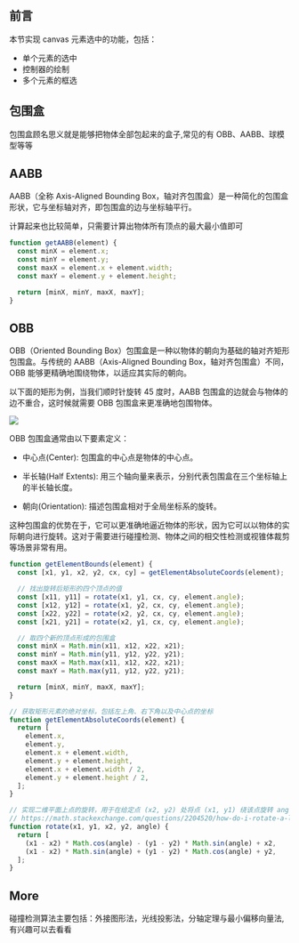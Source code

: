 ## 前言

本节实现 canvas 元素选中的功能，包括：

- 单个元素的选中
- 控制器的绘制
- 多个元素的框选

## 包围盒

包围盒顾名思义就是能够把物体全部包起来的盒子,常⻅的有 OBB、AABB、球模型等等

## AABB

AABB（全称 Axis-Aligned Bounding Box，轴对齐包围盒）是一种简化的包围盒形状，它与坐标轴对齐，即包围盒的边与坐标轴平行。

计算起来也比较简单，只需要计算出物体所有顶点的最大最小值即可

```js
function getAABB(element) {
  const minX = element.x;
  const minY = element.y;
  const maxX = element.x + element.width;
  const maxY = element.y + element.height;

  return [minX, minY, maxX, maxY];
}
```

## OBB

OBB（Oriented Bounding Box）包围盒是一种以物体的朝向为基础的轴对齐矩形包围盒。与传统的 AABB（Axis-Aligned Bounding Box，轴对齐包围盒）不同，OBB 能够更精确地围绕物体，以适应其实际的朝向。

以下面的矩形为例，当我们顺时针旋转 45 度时，AABB 包围盒的边就会与物体的边不重合，这时候就需要 OBB 包围盒来更准确地包围物体。

![](../../cloudimg/2023/canvas-bounding-box-rotation.png)

OBB 包围盒通常由以下要素定义：

- 中心点(Center): 包围盒的中心点是物体的中心点。

- 半长轴(Half Extents): 用三个轴向量来表示，分别代表包围盒在三个坐标轴上的半长轴长度。

- 朝向(Orientation): 描述包围盒相对于全局坐标系的旋转。

这种包围盒的优势在于，它可以更准确地逼近物体的形状，因为它可以以物体的实际朝向进行旋转。这对于需要进行碰撞检测、物体之间的相交性检测或视锥体裁剪等场景非常有用。

```js
function getElementBounds(element) {
  const [x1, y1, x2, y2, cx, cy] = getElementAbsoluteCoords(element);

  // 找出旋转后矩形的四个顶点的值
  const [x11, y11] = rotate(x1, y1, cx, cy, element.angle);
  const [x12, y12] = rotate(x1, y2, cx, cy, element.angle);
  const [x22, y22] = rotate(x2, y2, cx, cy, element.angle);
  const [x21, y21] = rotate(x2, y1, cx, cy, element.angle);

  // 取四个新的顶点形成的包围盒
  const minX = Math.min(x11, x12, x22, x21);
  const minY = Math.min(y11, y12, y22, y21);
  const maxX = Math.max(x11, x12, x22, x21);
  const maxY = Math.max(y11, y12, y22, y21);

  return [minX, minY, maxX, maxY];
}

// 获取矩形元素的绝对坐标，包括左上角、右下角以及中心点的坐标
function getElementAbsoluteCoords(element) {
  return [
    element.x,
    element.y,
    element.x + element.width,
    element.y + element.height,
    element.x + element.width / 2,
    element.y + element.height / 2,
  ];
}

// 实现二维平面上点的旋转，用于在给定点 (x2, y2) 处将点 (x1, y1) 绕该点旋转 angle 弧度
// https://math.stackexchange.com/questions/2204520/how-do-i-rotate-a-line-segment-in-a-specific-point-on-the-line
function rotate(x1, y1, x2, y2, angle) {
  return [
    (x1 - x2) * Math.cos(angle) - (y1 - y2) * Math.sin(angle) + x2,
    (x1 - x2) * Math.sin(angle) + (y1 - y2) * Math.cos(angle) + y2,
  ];
}
```

## More

碰撞检测算法主要包括：外接图形法，光线投影法，分轴定理与最小偏移向量法, 有兴趣可以去看看
